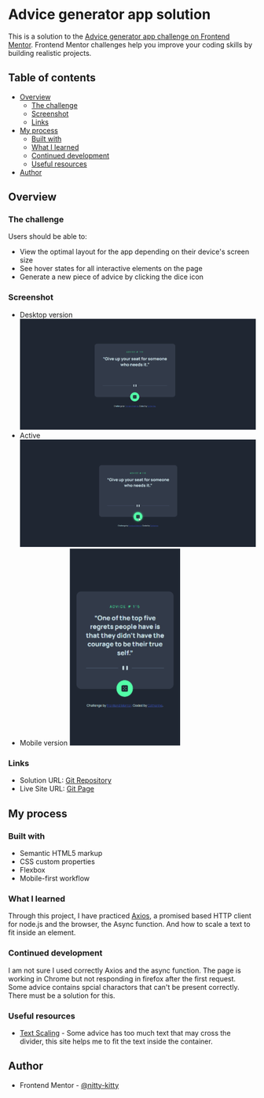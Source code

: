 # Advice generator app solution

This is a solution to the [Advice generator app challenge on Frontend Mentor](https://www.frontendmentor.io/challenges/advice-generator-app-QdUG-13db). Frontend Mentor challenges help you improve your coding skills by building realistic projects.

## Table of contents

- [Overview](#overview)
  - [The challenge](#the-challenge)
  - [Screenshot](#screenshot)
  - [Links](#links)
- [My process](#my-process)
  - [Built with](#built-with)
  - [What I learned](#what-i-learned)
  - [Continued development](#continued-development)
  - [Useful resources](#useful-resources)
- [Author](#author)


## Overview

### The challenge

Users should be able to:

- View the optimal layout for the app depending on their device's screen size
- See hover states for all interactive elements on the page
- Generate a new piece of advice by clicking the dice icon

### Screenshot

- Desktop version <img src="./images/desktop.png" width="600">
- Active <img src="./images/active.png" width="600">
- Mobile version <img src="./images/mobile.png" height="400">

### Links

- Solution URL: [Git Repository](https://github.com/boba-milktea/advice-generator.git)
- Live Site URL: [Git Page](https://boba-milktea.github.io/advice-generator/)

## My process

### Built with

- Semantic HTML5 markup 
- CSS custom properties
- Flexbox
- Mobile-first workflow


### What I learned

Through this project, I have practiced [Axios](https://axios-http.com/docs/intro), a promised based HTTP client for node.js and the browser, the Async function. And how to scale a text to fit inside an element. 


### Continued development

I am not sure I used correctly Axios and the async function. 
The page is working in Chrome but not responding in firefox after the first request. 
Some advice contains spcial charactors that can't be present correctly. There must be a solution for this. 

### Useful resources

- [Text Scaling](https://htmldom.dev/scale-a-text-to-fit-inside-of-an-element/) - Some advice has too much text that may cross the divider, this site helps me to fit the text inside the container. 


## Author

- Frontend Mentor - [@nitty-kitty](https://www.frontendmentor.io/profile/nitty-kitty)

